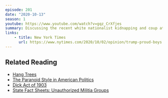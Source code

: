 ```yaml
---
episode: 201
date: "2020-10-13"
season: 1
youtube: https://www.youtube.com/watch?v=gqz_CrXfjes
summary: Discussing the recent white nationalist kidnapping and coup attempt in Michigan
links:
    - title: New York Times
      url: https://www.nytimes.com/2020/10/02/opinion/trump-proud-boys.html
---
```

## Related Reading

- [Hang Trees](https://kengonzalesday.com/projects/hang-trees/)
- [The Paranoid Style in American Politics](https://harpers.org/archive/1964/11/the-paranoid-style-in-american-politics/)
- [Dick Act of 1903](https://en.wikipedia.org/wiki/Militia_Act_of_1903)
- [State Fact Sheets: Unauthorized Militia Groups](https://www.law.georgetown.edu/icap/our-work/addressing-the-rise-of-unlawful-private-paramilitaries/state-fact-sheets/)
